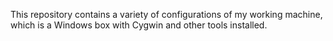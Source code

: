 
This repository contains a variety of configurations of my working machine, which is a Windows box with Cygwin and other tools installed.

